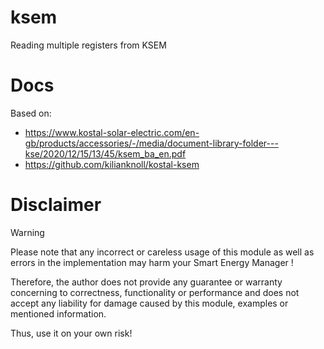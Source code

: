 # ksem
Reading multiple registers from KSEM

# Docs

Based on:
- https://www.kostal-solar-electric.com/en-gb/products/accessories/-/media/document-library-folder---kse/2020/12/15/13/45/ksem_ba_en.pdf
- https://github.com/kilianknoll/kostal-ksem

# Disclaimer
Warning

Please note that any incorrect or careless usage of this module as well as errors in the implementation may harm your Smart Energy Manager !

Therefore, the author does not provide any guarantee or warranty concerning to correctness, functionality or performance and does not accept any liability for damage caused by this module, examples or mentioned information.

Thus, use it on your own risk!
